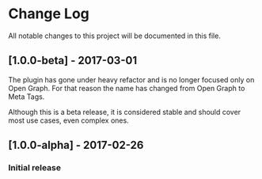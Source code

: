 # Change Log
All notable changes to this project will be documented in this file.

## [1.0.0-beta] - 2017-03-01
The plugin has gone under heavy refactor and is no longer focused only on Open Graph. For that reason the name has changed from Open Graph to Meta Tags.

Although this is a beta release, it is considered stable and should cover most use cases, even complex ones.

## [1.0.0-alpha] - 2017-02-26
### Initial release

